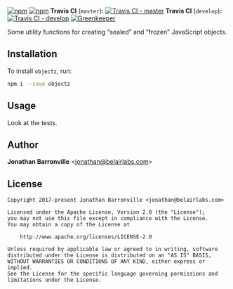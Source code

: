 [![npm](https://img.shields.io/npm/v/objectz.svg?style=flat-square)][shield-npm-version-link] [![npm](https://img.shields.io/npm/l/objectz.svg?style=flat-square)][shield-npm-license-link] __Travis CI__ (`master`)__:__ [![Travis CI - master](https://img.shields.io/travis/jonathanmarvens/objectz/master.svg?style=flat-square)][shield-travis-ci-link] __Travis CI__ (`develop`)__:__ [![Travis CI - develop](https://img.shields.io/travis/jonathanmarvens/objectz/develop.svg?style=flat-square)][shield-travis-ci-link] [![Greenkeeper](https://badges.greenkeeper.io/jonathanmarvens/objectz.svg)][shield-greenkeeper-link]

Some utility functions for creating “sealed” and “frozen” JavaScript objects.

## Installation

To install `objectz`, run:

```sh
npm i --save objectz
```

## Usage

Look at the tests.

## Author

__Jonathan Barronville__ <[jonathan@belairlabs.com](mailto:jonathan@belairlabs.com)>

## License

```
Copyright 2017-present Jonathan Barronville <jonathan@belairlabs.com>

Licensed under the Apache License, Version 2.0 (the "License");
you may not use this file except in compliance with the License.
You may obtain a copy of the License at

    http://www.apache.org/licenses/LICENSE-2.0

Unless required by applicable law or agreed to in writing, software
distributed under the License is distributed on an "AS IS" BASIS,
WITHOUT WARRANTIES OR CONDITIONS OF ANY KIND, either express or implied.
See the License for the specific language governing permissions and
limitations under the License.
```

[shield-greenkeeper-link]: https://greenkeeper.io
[shield-npm-license-link]: http://spdx.org/licenses/Apache-2.0.html
[shield-npm-version-link]: https://www.npmjs.com/package/objectz
[shield-travis-ci-link]: https://travis-ci.org/jonathanmarvens/objectz
